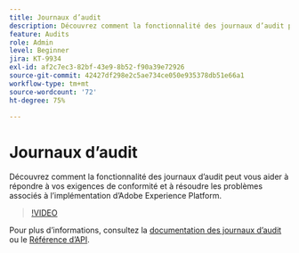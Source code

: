 ```yaml
---
title: Journaux d’audit
description: Découvrez comment la fonctionnalité des journaux d’audit peut vous aider à répondre à vos exigences de conformité et à résoudre les problèmes associés à l’implémentation d’Adobe Experience Platform.
feature: Audits
role: Admin
level: Beginner
jira: KT-9934
exl-id: af2c7ec3-82bf-43e9-8b52-f90a39e72926
source-git-commit: 42427df298e2c5ae734ce050e935378db51e66a1
workflow-type: tm+mt
source-wordcount: '72'
ht-degree: 75%

---
```


# Journaux d’audit

Découvrez comment la fonctionnalité des journaux d’audit peut vous aider à répondre à vos exigences de conformité et à résoudre les problèmes associés à l’implémentation d’Adobe Experience Platform.

>[!VIDEO](https://video.tv.adobe.com/v/341450?quality=12&learn=on)

Pour plus d’informations, consultez la [documentation des journaux d’audit](https://experienceleague.adobe.com/docs/experience-platform/landing/governance-privacy-security/audit-logs/overview.html?lang=fr) ou le [Référence d’API](https://developer.adobe.com/experience-platform-apis/references/audit-query/).
